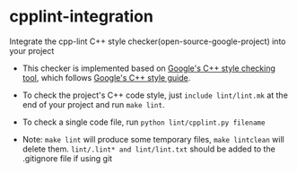# cpplint-integration
Integrate the cpp-lint C++ style checker(open-source-google-project) into your project

* This checker is implemented based on [Google's C++ style checking tool](https://github.com/google/styleguide/tree/gh-pages/cpplint), which follows [Google's C++ style guide](http://google.github.io/styleguide/cppguide.html).

* To check the project's C++ code style, just `include lint/lint.mk` at the end of your project and run `make lint`.

* To check a single code file, run `python lint/cpplint.py filename`

* Note: `make lint` will produce some temporary files, `make lintclean` will delete them. `lint/.lint* and lint/lint.txt` should be added to the .gitignore file if using git 